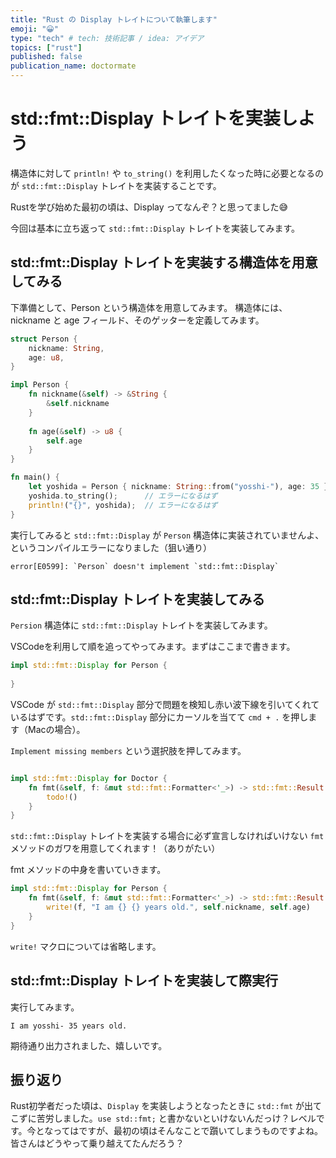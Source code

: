 ```yaml
---
title: "Rust の Display トレイトについて執筆します"
emoji: "😀"
type: "tech" # tech: 技術記事 / idea: アイデア
topics: ["rust"]
published: false
publication_name: doctormate
---
```


# std::fmt::Display トレイトを実装しよう

構造体に対して `println!` や `to_string()` を利用したくなった時に必要となるのが `std::fmt::Display` トレイトを実装することです。

Rustを学び始めた最初の頃は、Display ってなんぞ？と思ってました😅

今回は基本に立ち返って `std::fmt::Display` トレイトを実装してみます。


## std::fmt::Display トレイトを実装する構造体を用意してみる

下準備として、Person という構造体を用意してみます。
構造体には、nickname と age フィールド、そのゲッターを定義してみます。

```rust
struct Person {
    nickname: String,
    age: u8,
}

impl Person {
    fn nickname(&self) -> &String {
        &self.nickname
    }
    
    fn age(&self) -> u8 {
        self.age
    }
}

fn main() {
    let yoshida = Person { nickname: String::from("yosshi-"), age: 35 };
    yoshida.to_string();      // エラーになるはず
    println!("{}", yoshida);  // エラーになるはず
}
```

実行してみると `std::fmt::Display` が `Person` 構造体に実装されていませんよ、というコンパイルエラーになりました（狙い通り）

```
error[E0599]: `Person` doesn't implement `std::fmt::Display`
```

## std::fmt::Display トレイトを実装してみる

`Persion` 構造体に `std::fmt::Display` トレイトを実装してみます。

VSCodeを利用して順を追ってやってみます。まずはここまで書きます。

```rust
impl std::fmt::Display for Person {
    
}
```

VSCode が `std::fmt::Display` 部分で問題を検知し赤い波下線を引いてくれているはずです。`std::fmt::Display` 部分にカーソルを当てて `cmd + .` を押します（Macの場合）。

`Implement missing members` という選択肢を押してみます。

```rust

impl std::fmt::Display for Doctor {
    fn fmt(&self, f: &mut std::fmt::Formatter<'_>) -> std::fmt::Result {
        todo!()
    }
}
```

`std::fmt::Display` トレイトを実装する場合に必ず宣言しなければいけない `fmt` メソッドのガワを用意してくれます！（ありがたい）

fmt メソッドの中身を書いていきます。

```rust
impl std::fmt::Display for Person {
    fn fmt(&self, f: &mut std::fmt::Formatter<'_>) -> std::fmt::Result {
        write!(f, "I am {} {} years old.", self.nickname, self.age)
    }
}
```

`write!` マクロについては省略します。

## std::fmt::Display トレイトを実装して際実行

実行してみます。

```
I am yosshi- 35 years old.
```

期待通り出力されました、嬉しいです。

## 振り返り

Rust初学者だった頃は、`Display` を実装しようとなったときに `std::fmt` が出てこずに苦労しました。`use std::fmt;` と書かないといけないんだっけ？レベルです。今となってはですが、最初の頃はそんなことで躓いてしまうものですよね。
皆さんはどうやって乗り越えてたんだろう？
